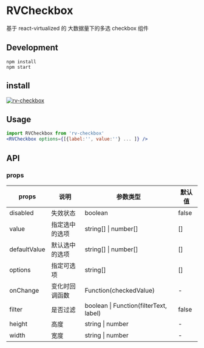 # RVCheckbox

基于 react-virtualized 的 大数据量下的多选 checkbox 组件

## Development

```
npm install
npm start
```

## install

[![rv-checkbox](https://nodei.co/npm/rv-checkbox.png)](https://npmjs.org/package/rv-checkbox)

## Usage

```jsx
import RVCheckbox from 'rv-checkbox'
<RVCheckbox options={[{label:'', value:''} ... ]} />
```

## API

### props

| props        | 说明           | 参数类型                                   | 默认值 |
| ------------ | -------------- | ------------------------------------------ | ------ |
| disabled     | 失效状态       | boolean                                    | false  |
| value        | 指定选中的选项 | string[] &#124; number[]                   | []     |
| defaultValue | 默认选中的选项 | string[] &#124; number[]                   | []     |
| options      | 指定可选项     | string[]                                   | []     |
| onChange     | 变化时回调函数 | Function(checkedValue)                     | -      |
| filter       | 是否过滤       | boolean &#124; Function(filterText, label) | false  |
| height       | 高度           | string &#124; number                       | -      |
| width        | 宽度           | string &#124; number                       | -      |
